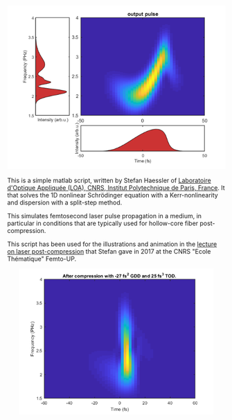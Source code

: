 <p align="center">
<img src="/docs/output_spectrogram.png" alt="An output spectrogram supporting a 3.5-fs laser pulse." width="600"/>
</p>

This is a simple matlab script, written by Stefan Haessler of [Laboratoire d'Optique Appliquée (LOA), CNRS, Institut Polytechnique de Paris, France](https://loa.ensta-paris.fr/research/pco-research-group/). It that solves the 1D nonlinear Schrödinger equation with a Kerr-nonlinearity and dispersion with a split-step method.

This simulates femtosecond laser pulse propagation in a medium, in particular in conditions that are typically used for hollow-core fiber post-compression.

This script has been used for the illustrations and animation in the [lecture on laser post-compression](https://ilm.univ-lyon1.fr/images/ILM/Equipe_05/Femto_UP/Stefan_HAESSLER_FemtoUP_2017.mp4) that Stefan gave in 2017 at the CNRS "Ecole Thématique" Femto-UP.

<p align="center">
<img src="/docs/compressed_spectrogram.png" alt="An spectrogram of a compressed 3.5-fs laser pulse." width="450"/>
</p>
